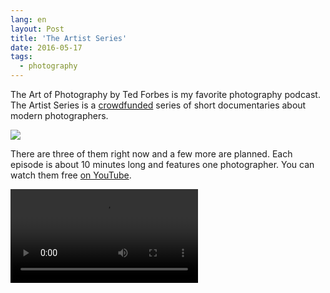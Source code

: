 ```yaml
---
lang: en
layout: Post
title: 'The Artist Series'
date: 2016-05-17
tags:
  - photography
---
```


The Art of Photography by Ted Forbes is my favorite photography podcast. The Artist Series is a [crowdfunded](http://fundaop.com/) series of short documentaries about modern photographers.

![](/images/blog/artistseries.jpg)

There are three of them right now and a few more are planned. Each episode is about 10 minutes long and features one photographer. You can watch them free [on YouTube](https://www.youtube.com/playlist?list=PLGEE7pGLuppS6Wn-FHetQPfo0QbeDiTYe).

<Video src="https://www.youtube.com/embed/qA58BYmNxkQ" />

Even if you haven’t heard of Alexey Titarenko, William Wegman or Laura Wilson watch anyway — all episodes are great.
